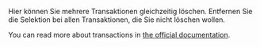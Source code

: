Hier können Sie mehrere Transaktionen gleichzeitig löschen. Entfernen Sie die Selektion bei allen Transaktionen, die Sie nicht löschen wollen.

You can read more about transactions in [the official documentation](https://docs.firefly-iii.org/concepts/transactions).